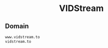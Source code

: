 


<h1 align="center">VIDStream</h1>  


## Domain


```html
www.vidstream.to
vidstream.to
```  

<br>
